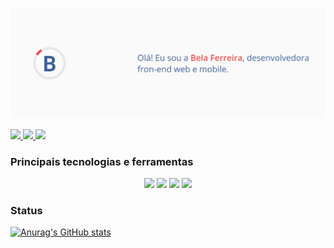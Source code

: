 <p align="center">
  <img src="cover.png" />
</p>

<p>
  <a href="www.linkedin.com/in/belapferreira">
    <img src="https://img.shields.io/badge/LinkedIn-3D6098?style=flat&logo=linkedin&labelColor=3D6098" />
  </a>
  
  <a href="https://wa.me/message/3GSCAS4UVDFAF1">
    <img src="https://img.shields.io/badge/Whatsapp-brightgreen?style=flat&logo=WhatsApp&logoColor=white&labelColor=brightgreen" />
  </a>
  
   <a href="mailto:isabelapenhaferreira@gmail.com">
    <img src="https://img.shields.io/badge/Gmail-red?style=flat&logo=gmail&logoColor=white&labelColor=red" />
  </a>  
</>

### Principais tecnologias e ferramentas

<p align="center">
  <img src="https://img.shields.io/badge/Javascript-F7D842?style=flat&logo=javascript&logoColor=F7D842&labelColor=white" />
  <img src="https://img.shields.io/badge/React-3D6098?style=flat&logo=react&logoColor=3D6098&labelColor=white" />
  <img src="https://img.shields.io/badge/ReactNative-3D6098?style=flat&logo=react&logoColor=3D6098&labelColor=white" />
  <img src="https://img.shields.io/badge/Figma-F04B4C?style=flat&logo=figma&logoColor=F04B4C&labelColor=white" />
</p>


### Status

[![Anurag's GitHub stats](https://github-readme-stats.vercel.app/api?username=belapferreira&hide=issues,contribs)](https://github.com/anuraghazra/github-readme-stats)





<!--
**belapferreira/belapferreira** is a ✨ _special_ ✨ repository because its `README.md` (this file) appears on your GitHub profile.

Here are some ideas to get you started:

- 🔭 I’m currently working on ...
- 🌱 I’m currently learning ...
- 👯 I’m looking to collaborate on ...
- 🤔 I’m looking for help with ...
- 💬 Ask me about ...
- 📫 How to reach me: ...
- 😄 Pronouns: ...
- ⚡ Fun fact: ...
-->
